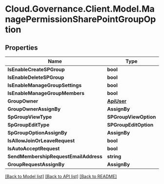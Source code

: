 # Cloud.Governance.Client.Model.ManagePermissionSharePointGroupOption
## Properties

Name | Type | Description | Notes
------------ | ------------- | ------------- | -------------
**IsEnableCreateSPGroup** | **bool** |  | [optional] 
**IsEnableDeleteSPGroup** | **bool** |  | [optional] 
**IsEnableManageGroupSettings** | **bool** |  | [optional] 
**IsEnableManageGroupMembers** | **bool** |  | [optional] 
**GroupOwner** | [**ApiUser**](ApiUser.md) |  | [optional] 
**GroupOwnerAssignBy** | **AssignBy** |  | [optional] 
**SpGroupViewType** | **SPGroupViewOption** |  | [optional] 
**SpGroupEditType** | **SPGroupEditOption** |  | [optional] 
**SpGroupOptionAssignBy** | **AssignBy** |  | [optional] 
**IsAllowJoinOrLeaveRequest** | **bool** |  | [optional] 
**IsAutoAcceptRequest** | **bool** |  | [optional] 
**SendMembershipRequestEmailAddress** | **string** |  | [optional] 
**GroupRequestAssignBy** | **AssignBy** |  | [optional] 

[[Back to Model list]](../README.md#documentation-for-models) [[Back to API list]](../README.md#documentation-for-api-endpoints) [[Back to README]](../README.md)

